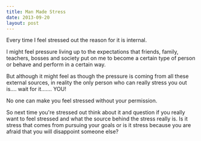 ```yaml
---
title: Man Made Stress
date: 2013-09-20
layout: post
---
```

Every time I feel stressed out the reason for it is internal. 

I might feel pressure living up to the expectations that friends, family, teachers, bosses and society put on me to become a certain type of person or behave and perform in a certain way.

But although it might feel as though the pressure is coming from all these external sources, in reality the only person who can really stress you out is.... wait for it....... YOU!

No one can make you feel stressed without your permission.

So next time you're stressed out think about it and question if you really want to feel stressed and what the source behind the stress really is. Is it stress that comes from pursuing your goals or is it stress because you are afraid that you will disappoint someone else?